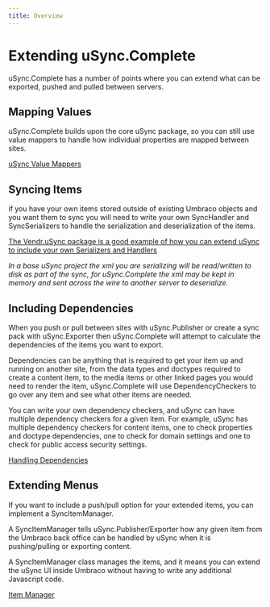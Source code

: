 ```yaml
---
title: Overview
---
```


# Extending uSync.Complete

uSync.Complete has a number of points where you can extend what can be exported, pushed and pulled between servers. 

## Mapping Values 
uSync.Complete builds upon the core uSync package, so you can still use value mappers to handle how individual properties are mapped between sites.

[uSync Value Mappers](../../uSync/extending/valuemappers)

## Syncing Items 
if you have your own items stored outside of existing Umbraco objects and you want them to sync you will need to write your own SyncHandler and SyncSerializers to handle the serialization and deserialization of the items. 

[The Vendr.uSync package is a good example of how you can extend uSync to include your own Serializers and Handlers](https://github.com/vendrhub/vendr-usync/tree/v2/dev/src/Vendr.uSync)

_In a base uSync project the xml you are serializing will be read/written to disk as part of the sync, for uSync.Complete the xml may be kept in memory and sent across the wire to another server to deserialize._

## Including Dependencies
When you push or pull between sites with uSync.Publisher or create a sync pack with uSync.Exporter then uSync.Complete will attempt to calculate the dependencies of the items you want to export. 

Dependencies can be anything that is required to get your item up and running on another site, from the data types and doctypes required to create a content item, to the media items or other linked pages you would need to render the item, uSync.Complete will use DependencyCheckers to go over any item and see what other items are needed.

You can write your own dependency checkers, and uSync can have multiple dependency checkers for a given item. For example, uSync has multiple dependency checkers for content items, one to check properties and doctype dependencies, one to check for domain settings and one to check for public access security settings. 

[Handling Dependencies](Dependencies)

## Extending Menus 
If you want to include a push/pull option for your extended items, you can implement a SyncItemManager. 

A SyncItemManager tells uSync.Publisher/Exporter how any given item from the Umbraco back office can be handled by uSync when it is pushing/pulling or exporting content. 

A SyncItemManager class manages the items, and it means you can extend the uSync UI inside Umbraco without having to write any additional Javascript code. 

[Item Manager](ItemManager)